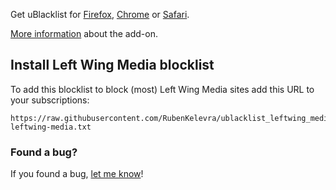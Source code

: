 Get uBlacklist for [Firefox](https://addons.mozilla.org/en-US/firefox/addon/ublacklist/), [Chrome](https://chromewebstore.google.com/detail/ublacklist/pncfbmialoiaghdehhbnbhkkgmjanfhe) or [Safari](https://apps.apple.com/us/app/ublacklist-for-safari/id1547912640). 

[More information](https://iorate.github.io/ublacklist/docs) about the add-on.

## Install Left Wing Media blocklist

To add this blocklist to block (most) Left Wing Media sites add this URL to your subscriptions:

```
https://raw.githubusercontent.com/RubenKelevra/ublacklist_leftwing_media/master/ublacklist-leftwing-media.txt
```

### Found a bug?

If you found a bug, [let me know](https://github.com/RubenKelevra/ublacklist_leftwing_media/issues/new/choose)!
